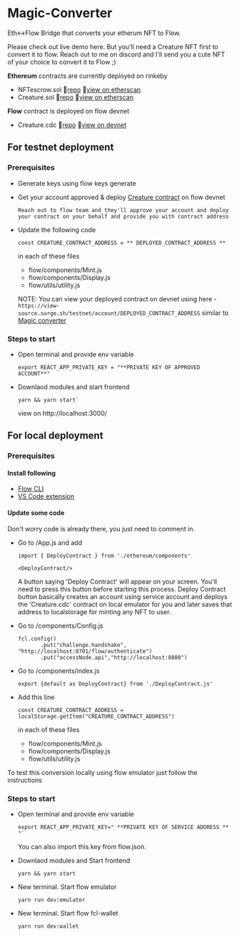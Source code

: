 
# Magic-Converter

Eth<->Flow Bridge that converts your etherum NFT to Flow.

Please check out live demo here.
But you'll need a Creature NFT first to convert it to flow. Reach out to me on discord and I'll send you a cute NFT of your choice to convert it to Flow ;)

**Ethereum** contracts are currently deployed on rinkeby
* NFTescrow.sol  :link:[repo](src/ethereum/rinkeby/contracts/Creature.sol)  :link:[view on etherscan](https://rinkeby.etherscan.io/address/0x556B0560205E62c3F690d86C775138d1f9911FA3#tokentxnsErc721)
* Creature.sol   :link:[repo](src/ethereum/rinkeby/contracts/NFTescrow.sol)  :link:[view on etherscan](https://rinkeby.etherscan.io/address/0x6e725769394A8821fCadD267a2DEf2e69acF666f)

**Flow** contract is deployed on flow devnet
* Creature.cdc  :link:[repo](src/flow/contracts/Creature.cdc)  :link:[view on devnet](https://view-source.surge.sh/testnet/account/0xb701d39c688efd5b)



## For testnet deployment

### Prerequisites

- Generate keys using
  flow keys generate

- Get your account approved & deploy [Creature contract](src/flow/contracts/Creature.cdc) on flow devnet
  ```
  Reach out to flow team and they'll approve your account and deploy your contract on your behalf and provide you with contract address
  ```

- Update the following code
  ```
  const CREATURE_CONTRACT_ADDRESS = ** DEPLOYED_CONTRACT_ADDRESS **
  ```
  in each of these files

  * flow/components/Mint.js
  * flow/components/Display.js
  * flow/utils/utility.js

  NOTE: You can view your deployed contract on devnet using here - `https://view-source.surge.sh/testnet/account/DEPLOYED_CONTRACT_ADDRESS`
  similar to [Magic converter](https://view-source.surge.sh/testnet/account/0xb701d39c688efd5b)

### Steps to start

* Open terminal and provide env variable
  ```
  export REACT_APP_PRIVATE_KEY = "**PRIVATE KEY OF APPROVED ACCOUNT**"
  ```

* Downlaod modules and start frontend
  ```
  yarn && yarn start`
  ```
  view on http://localhost:3000/



## For local deployment

### Prerequisites

#### Install following
* [Flow CLI](https://docs.onflow.org/docs/cli)
* [VS Code extension](https://docs.onflow.org/docs/visual-studio-code-extension)

#### Update some code  

Don't worry code is already there, you just need to comment in.

- Go to /App.js and add

  ```
  import { DeployContract } from './ethereum/components'
  ```

  ```
  <DeployContract/>
  ```

  A button saying 'Deploy Contract' will appear on your screen. You'll need to press this button before starting this process.
  Deploy Contract button basically creates an account using service account and deploys the 'Creature.cdc' contract on local emulator for you and later saves that address to localstorage for minting any NFT to user.  

- Go to /components/Config.js
  ```
  fcl.config()
         .put("challenge.handshake", "http://localhost:8701/flow/authenticate")
         .put("accessNode.api","http://localhost:8080")
  ```


- Go to /components/index.js
  ```
  export {default as DeployContract} from './DeployContract.js'
  ```

- Add this line
  ```
  const CREATURE_CONTRACT_ADDRESS = localStorage.getItem("CREATURE_CONTRACT_ADDRESS")
  ```
  in each of these files

  * flow/components/Mint.js
  * flow/components/Display.js
  * flow/utils/utility.js


To test this conversion locally using flow emulator just follow the instructions

### Steps to start

* Open terminal and provide env variable
  ```
  export REACT_APP_PRIVATE_KEY=" **PRIVATE KEY OF SERVICE ADDRESS ** "`
  ```
  You can also import this key from flow.json.

* Downlaod modules and Start frontend
  ```
  yarn && yarn start
  ```

* New terminal. Start flow emulator
  ```
  yarn run dev:emulator
  ```

* New terminal. Start flow fcl-wallet
  ```
  yarn run dev:wallet
  ```
